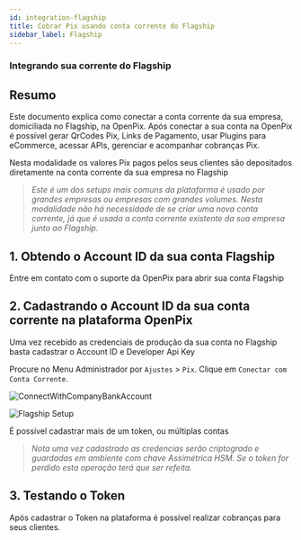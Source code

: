 ```yaml
---
id: integration-flagship
title: Cobrar Pix usando conta corrente do Flagship
sidebar_label: Flagship
---
```


### Integrando sua corrente do Flagship

## Resumo

Este documento explica como conectar a conta corrente da sua empresa, domiciliada no Flagship, na OpenPix. Após conectar a sua conta na OpenPix é possível gerar QrCodes Pix, Links de Pagamento, usar Plugins para eCommerce, acessar APIs, gerenciar e acompanhar cobranças Pix.

Nesta modalidade os valores Pix pagos pelos seus clientes são depositados diretamente na conta corrente da sua empresa no Flagship

> *Este é um dos setups mais comuns da plataforma é usado por grandes empresas ou empresas com grandes volumes.* 
*Nesta modalidade não há necessidade de se criar uma nova conta corrente, já que é usada a conta corrente existente da sua empresa junto ao Flagship.*

## 1. Obtendo o Account ID da sua conta Flagship

Entre em contato com o suporte da OpenPix para abrir sua conta Flagship


## 2. Cadastrando o Account ID da sua conta corrente na plataforma OpenPix

Uma vez recebido as credenciais de produção da sua conta no Flagship basta cadastrar o Account ID e Developer Api Key

Procure no Menu Administrador por `Ajustes` > `Pix`. Clique em `Conectar com Conta Corrente`.

![ConnectWithCompanyBankAccount](/img/integrations/new-bank-account.png)

![Flagship Setup](/img/integrations/flagship-setup.png)

É possível cadastrar mais de um token, ou múltiplas contas 

> *Nota uma vez cadastrado as credencias serão criptogrado e guardadas em ambiente com chave Assimétrica HSM. Se o token for perdido esta operação terá que ser refeita.* 

## 3. Testando o Token

Após cadastrar o Token na plataforma é possível realizar cobranças para seus clientes. 